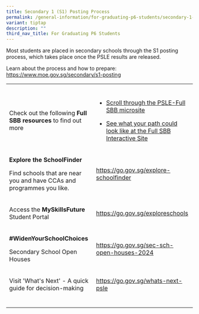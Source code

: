 ```yaml
---
title: Secondary 1 (S1) Posting Process
permalink: /general-information/for-graduating-p6-students/secondary-1-s1-posting-process/
variant: tiptap
description: ""
third_nav_title: For Graduating P6 Students
---
```

<p>Most students are placed in secondary schools through the S1 posting process,
which takes place once the PSLE results are released.</p>
<p>Learn about the process and how to prepare: <a href="https://www.moe.gov.sg/secondary/s1-posting" rel="noopener nofollow" target="_blank">https://www.moe.gov.sg/secondary/s1-posting</a>
</p>
<table style="minWidth: 50px">
<colgroup>
<col>
<col>
</colgroup>
<tbody>
<tr>
<td rowspan="1" colspan="1">
<p></p>
</td>
<td rowspan="1" colspan="1">
<p></p>
</td>
</tr>
<tr>
<td rowspan="1" colspan="1">
<p>Check out the following <strong>Full SBB resources</strong> to find out
more</p>
</td>
<td rowspan="1" colspan="1">
<ul data-tight="true" class="tight">
<li>
<p><a href="https://go.gov.sg/pslefsbb" rel="noopener nofollow" target="_blank">Scroll through the PSLE-Full SBB microsite</a>
</p>
</li>
<li>
<p><a href="https://go.gov.sg/my-fsbb-path" rel="noopener nofollow" target="_blank">See what your path could look like at the Full SBB Interactive Site</a>
</p>
</li>
</ul>
</td>
</tr>
<tr>
<td rowspan="1" colspan="1">
<p><strong>Explore the SchoolFinder</strong>
</p>
<p>Find schools that are near you and have CCAs and programmes you like.</p>
</td>
<td rowspan="1" colspan="1">
<p><a href="https://go.gov.sg/explore-schoolfinder" rel="noopener nofollow" target="_blank">https://go.gov.sg/explore-schoolfinder</a>
</p>
</td>
</tr>
<tr>
<td rowspan="1" colspan="1">
<p>Access the <strong>MySkillsFuture</strong> Student Portal</p>
</td>
<td rowspan="1" colspan="1">
<p><a href="https://go.gov.sg/exploreschools" rel="noopener nofollow" target="_blank">https://go.gov.sg/exploreschools</a>
</p>
</td>
</tr>
<tr>
<td rowspan="1" colspan="1">
<p><strong>#WidenYourSchoolChoices</strong>
</p>
<p>Secondary School Open Houses</p>
</td>
<td rowspan="1" colspan="1">
<p><a href="https://go.gov.sg/sec-sch-open-houses-2024" rel="noopener nofollow" target="_blank">https://go.gov.sg/sec-sch-open-houses-2024</a>
</p>
</td>
</tr>
<tr>
<td rowspan="1" colspan="1">
<p>Visit 'What's Next' - A quick guide for decision-making</p>
</td>
<td rowspan="1" colspan="1">
<p><a href="https://go.gov.sg/whats-next-psle" rel="noopener nofollow" target="_blank">https://go.gov.sg/whats-next-psle</a>
</p>
</td>
</tr>
<tr>
<td rowspan="1" colspan="1">
<p></p>
</td>
<td rowspan="1" colspan="1">
<p></p>
</td>
</tr>
</tbody>
</table>
<p></p>